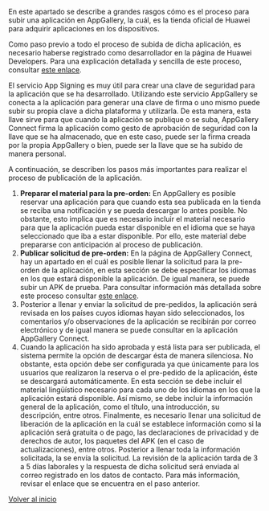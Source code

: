 
En este apartado se describe a grandes rasgos cómo es el proceso para subir una aplicación en AppGallery, la cuál, es la tienda oficial de Huawei para adquirir aplicaciones en los dispositivos.

Como paso previo a todo el proceso de subida de dicha aplicación, es necesario haberse registrado como desarrollador en la página de Huawei Developers. Para una explicación detallada y sencilla de este proceso, consultar [este enlace](https://developer.huawei.com/consumer/en/training/course/video/C101675066353044075?currentVideoId=101675043860352334).

El servicio App Signing es muy útil para crear una clave de seguridad para la aplicación que se ha desarrollado. Utilizando este servicio AppGallery se conecta a la aplicación para generar una clave de firma o uno mismo puede subir su propia clave a dicha plataforma y utilizarla. De esta manera, esta llave sirve para que cuando la aplicación se publique o se suba, AppGallery Connect firma la aplicación como gesto de aprobación de seguridad con la llave que se ha almacenado, que en este caso, puede ser la firma creada por la propia AppGallery o bien, puede ser la llave que se ha subido de manera personal.

A continuación, se describen los pasos más importantes para realizar el proceso de publicación de la aplicación.

1. **Preparar el material para la pre-orden:**  En AppGallery es posible reservar una aplicación para que cuando esta sea publicada en la tienda se reciba una notificación y se pueda descargar lo antes posible. No obstante, esto implica que es necesario incluir el material necesario para que la aplicación pueda estar disponible en el idioma que se haya seleccionado que iba a estar disponible. Por ello, este material debe prepararse con anticipación al proceso de publicación.
2. **Publicar solicitud de pre-orden:** En la página de AppGallery Connect, hay un apartado en el cuál es posible llenar la solicitud para la pre-orden de la aplicación, en esta sección se debe especificar los idiomas en los que estará disponible la aplicación. De igual manera, se puede subir un APK de prueba. Para consultar información más detallada sobre este proceso consultar [este enlace](https://developer.huawei.com/consumer/en/training/course/video/C101675066353044075?currentVideoId=101675043860352334).
3. Posterior a llenar y enviar la solicitud de pre-pedidos, la aplicación será revisada en los países cuyos idiomas hayan sido seleccionados, los comentarios y/o observaciones de la aplicación se recibirán por correo electrónico y de igual manera se puede consultar en la aplicación AppGallery Connect.
4. Cuando la aplicación ha sido aprobada y está lista para ser publicada, el sistema permite la opción de descargar ésta de manera silenciosa. No obstante, esta opción debe ser configurada ya que únicamente para los usuarios que realizaron la reserva o el pre-pedido de la aplicación, éste se descargará automáticamente. En esta sección se debe incluir el material lingüístico necesario para cada uno de los idiomas en los que la aplicación estará disponible. Así mismo, se debe incluir la información general de la aplicación, como el título, una introducción, su descripción, entre otros. Finalmente, es necesario llenar una solicitud de liberación de la aplicación en la cuál se establece información como si la aplicación será gratuita o de pago, las declaraciones de privacidad y de derechos de autor, los paquetes del APK (en el caso de actualizaciones), entre otros. Posterior a llenar toda la información solicitada, la se envía la solicitud. La revisión de la aplicación tarda de 3 a 5 días laborales y la respuesta de dicha solicitud será enviada al correo registrado en los datos de contacto. Para más información, revisar el enlace que se encuentra en el paso anterior. 


[Volver al inicio](../Acerca%20De%20HMS.md)

